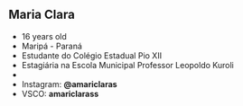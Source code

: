 ## Maria Clara

- 16 years old
- Maripá - Paraná
- Estudante do Colégio Estadual Pio XII
- Estagiária na Escola Municipal Professor Leopoldo Kuroli
- 
- Instagram: **@amariclaras**
- VSCO: **amariclarass**
